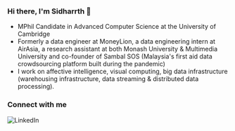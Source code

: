 ### Hi there, I'm Sidharrth 👋

- MPhil Candidate in Advanced Computer Science at the University of Cambridge
- Formerly a data engineer at MoneyLion, a data engineering intern at AirAsia, a research assistant at both Monash University & Multimedia University and co-founder of Sambal SOS (Malaysia's first aid data crowdsourcing platform built during the pandemic) 
- I work on affective intelligence, visual computing, big data infrastructure (warehousing infrastructure, data streaming & distributed data processing).

### Connect with me

[<img align="left" alt="LinkedIn" src="https://img.shields.io/badge/linkedin-%230077B5.svg?&style=for-the-badge&logo=linkedin&logoColor=white" />][linkedin]

[site]: https://sidharrth.me/
[blog]: https://mathsforgeeks.org/blog
[linkedin]: https://www.linkedin.com/in/sidharrth-nagappan/
